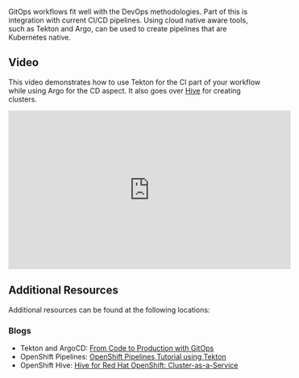 GitOps workflows fit well with the DevOps methodologies. Part of this is
integration with current CI/CD pipelines. Using cloud native aware tools, such
as Tekton and Argo, can be used to create pipelines that are Kubernetes native.

## Video

This video demonstrates how to use Tekton for the CI part of your workflow
while using Argo for the CD aspect. It also goes over [Hive](https://github.com/openshift/hive) for
creating clusters.

<iframe width="560" height="315" src="https://www.youtube.com/embed/pVZ-3LEIHc8" frameborder="0" allow="accelerometer; autoplay; encrypted-media; gyroscope; picture-in-picture" allowfullscreen></iframe>

## Additional Resources

Additional resources can be found at the following locations:

### Blogs

* Tekton and ArgoCD: [From Code to Production with GitOps](https://www.openshift.com/blog/from-code-to-production-with-gitops)
* OpenShift Pipelines: [OpenShift Pipelines Tutorial using Tekton](https://www.openshift.com/blog/pipelines_with_tekton)
* OpenShift Hive: [Hive for Red Hat OpenShift: Cluster-as-a-Service](https://www.openshift.com/blog/openshift-hive-cluster-as-a-service)

